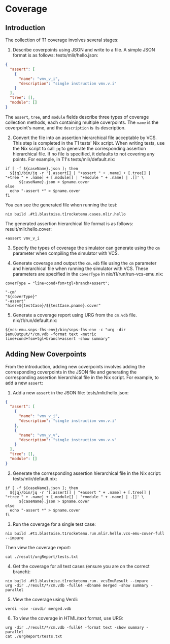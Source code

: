 # Coverage

## Introduction

The collection of T1 coverage involves several stages:

1. Describe coverpoints using JSON and write to a file. A simple JSON format is as follows:
tests/mlir/hello.json:
```json
{
  "assert": [
    {
      "name": "vmv_v_i",
      "description": "single instruction vmv.v.i"
    }
  ],
  "tree": [],
  "module": []
}
```
The `assert`, `tree`, and `module` fields describe three types of coverage collection methods, each containing multiple coverpoints. The `name` is the coverpoint's name, and the `description` is its description.

2. Convert the file into an assertion hierarchical file acceptable by VCS.
This step is completed in the T1 tests' Nix script. When writing tests, use the Nix script to call `jq` to generate the corresponding assertion hierarchical file. If no file is specified, it defaults to not covering any points. For example, in T1's tests/mlir/default.nix:
```shell
if [ -f ${caseName}.json ]; then
  ${jq}/bin/jq -r '[.assert[] | "+assert " + .name] + [.tree[] | "+tree " + .name] + [.module[] | "+module " + .name] | .[]' \
      ${caseName}.json > $pname.cover
else 
  echo "-assert *" > $pname.cover
fi
```

You can see the generated file when running the test:
```shell
nix build .#t1.blastoise.t1rocketemu.cases.mlir.hello
```

The generated assertion hierarchical file format is as follows:
result/mlir.hello.cover:
```
+assert vmv_v_i
```

3. Specify the types of coverage the simulator can generate using the `cm` parameter when compiling the simulator with VCS.

4. Generate coverage and output the `cm.vdb` file using the `cm` parameter and hierarchical file when running the simulator with VCS.
These parameters are specified in the `coverType` in nix/t1/run/run-vcs-emu.nix:
```shell
coverType = "line+cond+fsm+tgl+branch+assert";

"-cm"
"${coverType}"
"-assert"
"hier=${testCase}/${testCase.pname}.cover"
```

5. Generate a coverage report using URG from the `cm.vdb` file.
nix/t1/run/default.nix:
```shell
${vcs-emu.snps-fhs-env}/bin/snps-fhs-env -c "urg -dir $emuOutput/*/cm.vdb -format text -metric line+cond+fsm+tgl+branch+assert -show summary"
```

## Adding New Coverpoints

From the introduction, adding new coverpoints involves adding the corresponding coverpoints in the JSON file and generating the corresponding assertion hierarchical file in the Nix script. For example, to add a new `assert`:

1. Add a new `assert` in the JSON file:
tests/mlir/hello.json:
```json
{
  "assert": [
    {
      "name": "vmv_v_i",
      "description": "single instruction vmv.v.i"
    },
    {
      "name": "vmv_v_v",
      "description": "single instruction vmv.v.v"
    }
  ],
  "tree": [],
  "module": []
}
```

2. Generate the corresponding assertion hierarchical file in the Nix script:
tests/mlir/default.nix:
```shell
if [ -f ${caseName}.json ]; then
  ${jq}/bin/jq -r '[.assert[] | "+assert " + .name] + [.tree[] | "+tree " + .name] + [.module[] | "+module " + .name] | .[]' \
      ${caseName}.json > $pname.cover
else 
  echo "-assert *" > $pname.cover
fi
```

3. Run the coverage for a single test case:
```shell
nix build .#t1.blastoise.t1rocketemu.run.mlir.hello.vcs-emu-cover-full --impure
```
Then view the coverage report:
```shell
cat ./result/urgReport/tests.txt
```

4. Get the coverage for all test cases (ensure you are on the correct branch):
```shell
nix build .#t1.blastoise.t1rocketemu.run._vcsEmuResult --impure
urg -dir ./result/*/cm.vdb -full64 -dbname merged -show summary -parallel
```

5. View the coverage using Verdi:
```shell
verdi -cov -covdir merged.vdb
```

6. To view the coverage in HTML/text format, use URG:
```shell
urg -dir ./result/*/cm.vdb -full64 -format text -show summary -parallel
cat ./urgReport/tests.txt
```
